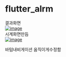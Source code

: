 # flutter_alrm


결과화면<br>
<a href="https://ibb.co/K900hF5"><img src="https://i.ibb.co/fC11F4X/image.png" alt="image" border="0"></a>
<br>
시계화면만듬
<br>
<a href="https://ibb.co/5YNgVp6"><img src="https://i.ibb.co/YDzFGn3/image.png" alt="image" border="0"></a>

바텀내비게이션 움직이게수정함
